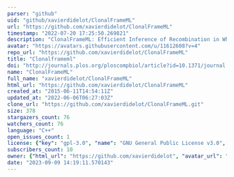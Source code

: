 ```yaml
---
parser: "github"
uid: "github/xavierdidelot/ClonalFrameML"
url: "https://github.com/xavierdidelot/ClonalFrameML"
timestamp: "2022-07-20 17:25:50.269821"
description: "ClonalFrameML: Efficient Inference of Recombination in Whole Bacterial Genomes"
avatar: "https://avatars.githubusercontent.com/u/11612608?v=4"
repo_url: "https://github.com/xavierdidelot/ClonalFrameML"
title: "Clonalframeml"
doi: "http://journals.plos.org/ploscompbiol/article?id=10.1371/journal.pcbi.1004041"
name: "ClonalFrameML"
full_name: "xavierdidelot/ClonalFrameML"
html_url: "https://github.com/xavierdidelot/ClonalFrameML"
created_at: "2015-06-11T14:54:11Z"
updated_at: "2022-06-06T06:27:03Z"
clone_url: "https://github.com/xavierdidelot/ClonalFrameML.git"
size: 378
stargazers_count: 76
watchers_count: 76
language: "C++"
open_issues_count: 1
license: {"key": "gpl-3.0", "name": "GNU General Public License v3.0", "spdx_id": "GPL-3.0", "url": "https://api.github.com/licenses/gpl-3.0", "node_id": "MDc6TGljZW5zZTk="}
subscribers_count: 10
owner: {"html_url": "https://github.com/xavierdidelot", "avatar_url": "https://avatars.githubusercontent.com/u/11612608?v=4", "login": "xavierdidelot", "type": "User"}
date: "2023-09-09 14:19:11.570143"
---
```

